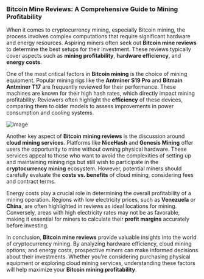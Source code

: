 ### Bitcoin Mine Reviews: A Comprehensive Guide to Mining Profitability

When it comes to cryptocurrency mining, especially Bitcoin mining, the process involves complex computations that require significant hardware and energy resources. Aspiring miners often seek out **Bitcoin mine reviews** to determine the best setups for their investment. These reviews typically cover aspects such as **mining profitability**, **hardware efficiency**, and **energy costs**.

One of the most critical factors in **Bitcoin mining** is the choice of mining equipment. Popular mining rigs like the **Antminer S19 Pro** and **Bitmain Antminer T17** are frequently reviewed for their performance. These machines are known for their high hash rates, which directly impact mining profitability. Reviewers often highlight the **efficiency** of these devices, comparing them to older models to assess improvements in power consumption and cooling systems.

![Image](https://github.com/user-attachments/assets/31692037-0104-4703-abd1-696b6a7dd41b)

Another key aspect of **Bitcoin mining reviews** is the discussion around **cloud mining services**. Platforms like **NiceHash** and **Genesis Mining** offer users the opportunity to mine without owning physical hardware. These services appeal to those who want to avoid the complexities of setting up and maintaining mining rigs but still wish to participate in the **cryptocurrency mining** ecosystem. However, potential miners should carefully evaluate the **costs vs. benefits** of cloud mining, considering fees and contract terms.

Energy costs play a crucial role in determining the overall profitability of a mining operation. Regions with low electricity prices, such as **Venezuela** or **China**, are often highlighted in reviews as ideal locations for mining. Conversely, areas with high electricity rates may not be as favorable, making it essential for miners to calculate their **profit margins** accurately before investing.

In conclusion, **Bitcoin mine reviews** provide valuable insights into the world of cryptocurrency mining. By analyzing hardware efficiency, cloud mining options, and energy costs, prospective miners can make informed decisions about their investments. Whether you're considering purchasing physical equipment or exploring cloud mining services, understanding these factors will help maximize your **Bitcoin mining profitability**.